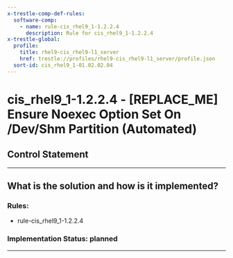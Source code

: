 ```yaml
---
x-trestle-comp-def-rules:
  software-comp:
    - name: rule-cis_rhel9_1-1.2.2.4
      description: Rule for cis_rhel9_1-1.2.2.4
x-trestle-global:
  profile:
    title: rhel9-cis_rhel9-l1_server
    href: trestle://profiles/rhel9-cis_rhel9-l1_server/profile.json
  sort-id: cis_rhel9_1-01.02.02.04
---
```


# cis_rhel9_1-1.2.2.4 - \[REPLACE_ME\] Ensure Noexec Option Set On /Dev/Shm Partition (Automated)

## Control Statement

______________________________________________________________________

## What is the solution and how is it implemented?

<!-- For implementation status enter one of: implemented, partial, planned, alternative, not-applicable -->

<!-- Note that the list of rules under ### Rules: is read-only and changes will not be captured after assembly to JSON -->

<!-- Add control implementation description here for control: cis_rhel9_1-1.2.2.4 -->

### Rules:

  - rule-cis_rhel9_1-1.2.2.4

### Implementation Status: planned

______________________________________________________________________

